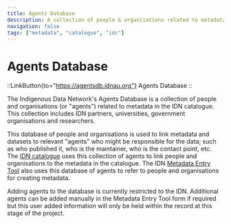 ```yaml
---
title: Agents Database
description: A collection of people & organisations related to metadata in the IDN catalogue
navigation: false
tags: ["metadata", "catalogue", "idc"]
---
```


# Agents Database
::LinkButton{to="https://agentsdb.idnau.org"}
Agents Database
::

The Indigenous Data Network's Agents Database is a collection of people and organisations (or "agents") related to metadata in the IDN catalogue. This collection includes IDN partners, universities, government organisations and researchers. 

This database of people and organisations is used to link metadata and datasets to relevant "agents" who might be responsible for the data; such as who published it, who is the maintainer, who is the contact point, etc. The  [IDN catalogue](https://data.idnau.org) uses this collection of agents to link people and organisations to the metadata in the catalogue. The IDN [Metadata Entry Tool](https://metadata.idnau.org) also uses this database of agents to refer to people and organisations for creating metadata.

Adding agents to the database is currently restricted to the IDN. Additional agents can be added manually in the Metadata Entry Tool form if required but this user added information will only be held within the record at this stage of the project.